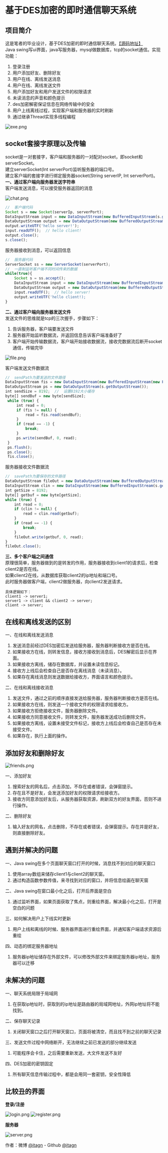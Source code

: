 ﻿# 基于DES加密的即时通信聊天系统
## 项目简介
这是笔者的毕业设计，基于DES加密的即时通信聊天系统。[【源码地址】](https://github.com/itagn/InstantMessageSystem)  
Java swing写ui界面，java写服务器，mysql做数据库，tcp的socket通信。实现功能：

1. 登录注册
1. 用户添加好友、删除好友
1. 用户在线、离线发送消息
1. 用户在线、离线发送文件
1. 用户添加好友和用户发送文件的权限请求
1. 未读消息的声音和颜色提示
1. des加密解密保证信息在网络传输中的安全
1. 用户上线离线过程，实现客户端和服务器的实时刷新
1. 通过继承Thread实现多线程编程

![exe.png](img/InstantMessageSystem/exe.png)

## socket套接字原理以及传输
socket是一对套接字，客户端和服务器的一对配对socket，即socket和serverSocket。  
建立serverSocket(Int serverPort)监听服务器的端口号。  
建立客户端的套接字进行绑定服务器socket(String serverIP, Int serverPort)。  
**一、通过客户端向服务器发送字符串**    
客户端发送消息，可以接受服务器返回的消息

![chat.png](img/InstantMessageSystem/chat.png)

```javascript
//  客户端代码
Socket s = new Socket(serverIp, serverPort);
DataInputStream input = new DataInputStream(new BufferedInputStream(s.getInputStream()));
DataOutputStream output = new DataOutputStream(new BufferedOutputStream(s.getOutputStream()));
output.writeUTF('hello server!');
input.readUTF();  // hello client!
output.close();
s.close();
```
服务器接收到消息，可以返回信息
```javascript
//  服务器代码
ServerSocket ss = new ServerSocket(serverPort);
//  一直制监听客户端不同时间传来的数据
while(true){
    Socket s = ss.accept();
    DataInputStream input = new DataInputStream(new BufferedInputStream(s.getInputStream()));
    DataOutputStream output = new DataOutputStream(new BufferedOutputStream(s.getOutputStream()));
    input.readUTF();  // hello server!
    output.writeUTF('hello client!);
}
```
**二、通过客户端向服务器发送文件**  
发送文件的思维就是tcp的三次握手，步骤如下：

1. 告诉服务器，客户端要发送文件
1. 服务器开始监听数据流，并返回信息告诉客户端准备好了
1. 客户端开始传输数据流，客户端开始接收数据流，接收完数据流后断开socket通信，传输完毕

![file.png](img/InstantMessageSystem/file.png)

客户端发送文件数据流
```javascript
//  sendPath为要发送的文件路径
DataInputStream fis = new DataInputStream(new BufferedInputStream(new FileInputStream(sendPath)));
DataOutputStream ps = new DataOutputStream(s.getOutputStream());
int sendSize = 8192;  //  设置8192大小缓存
byte[] sendBuf = new byte[sendSize];
 while (true) {
     int read = 0;
     if (fis != null) {
         read = fis.read(sendBuf);
     }
     if (read == -1) {
         break;
     }
     ps.write(sendBuf, 0, read);
 }
 ps.flush();
 ps.close();
 fis.close();
```
服务器接收文件数据流
```javascript
//  savePath为要保存的文件路径
DataOutputStream fileOut = new DataOutputStream(new BufferedOutputStream(new BufferedOutputStream(new FileOutputStream(savePath))));
DataInputStream clin = new DataInputStream(new BufferedInputStream(s.getInputStream()));
int getSize = 8192;
byte[] getbuf = new byte[getSize];
while (true) {
    int read = 0;
    if (clin != null) {
        read = clin.read(getbuf);
    }
    if (read == -1) {
        break;
    }
    fileOut.write(getbuf, 0, read);
}
fileOut.close();
```
**三、多个客户端之间通信**  
原理很简单，服务器做到的是转发的作用，服务器接收到client1的请求后，检查client2是否在线。  
如果client2在线，从数据库获取client2的ip地址和端口号。  
此时服务器做客户端，client2做服务器，向client2发送请求。

    具体逻辑如下：
    client1 -> server1;
    server1 -> client && client2 -> server;
    client -> server; 

## 在线和离线发送的区别
一、在线和离线发送消息

1. 发送消息前经过DES加密后发送给服务器，服务器判断接收方是否在线。  
1. 如果接收方在线，则转发信息，接收方接收到消息后，DES解密后显示在界面。  
1. 如果接收方离线，储存在数据库，并设置未读信息标记。  
1. 接收方上线后会检查自己是否存在离线消息（未读消息）。  
1. 如果存在离线消息则发送数据给接收方，界面语言和颜色提示。
    
二、在线和离线接收消息

1. 发送文件，通过之前的顺序直接发送给服务器，服务器判断接收方是否在线。  
1. 如果接收方在线，则发送一个接收文件的权限请求给接收方。  
1. 如果接收方拒绝接收文件，服务器删除文件。  
1. 如果接收方同意接收文件，则转发文件，服务器发送成功后删除文件。  
1. 如果接收方离线，设置未接受文件标记，接收方上线后会检查自己是否存在未接受文件。  
1. 如果存在，执行上面的操作。

## 添加好友和删除好友  

![friends.png](img/InstantMessageSystem/friends.png)

一、添加好友

1. 搜索好友的网名后，点击添加，不存在或者错误，会弹窗提示。  
1. 存在且不是好友，会发送添加好友的权限请求给接收方。  
1. 接收方同意添加好友后，从服务器获取资源，刷新双方的好友界面，否则不进行操作。
    
二、删除好友
    
1. 输入好友的网名，点击删除，不存在或者错误，会弹窗提示。存在并是好友，则直接删除好友。

## 遇到并解决的问题
一、Java swing在多个页面聊天窗口打开的时候，消息找不到对应的聊天窗口
    
1. 使用array数组来储存client1与client2的聊天窗。  
1. 通过构造函数参数传值，来寻找到对应的窗口，并将信息绘画在聊天窗
    
二、Java swing在窗口最小化之后，打开后界面是空白

1. 通过监听界面，如果页面获取了焦点，则重绘界面，解决最小化之后，打开是空白的问题

三、如何解决用户上下线实时更新

1. 用户上线和离线的时候、服务器界面进行重绘界面，并通知客户端请求资源后重绘
    
四、动态的绑定服务器地址

1. 服务器ip地址储存在外部文件，可以修改外部文件来绑定服务器ip地址，服务器可以迁移
    
    
## 未解决的问题
一、聊天系统局限于局域网

1. 在获取ip地址时，获取到的ip地址是路由器的局域网地址，外网ip地址将不能找到。
    
二、保存聊天记录

1. 关闭聊天窗口之后打开聊天窗口，页面将被清空，而且找不到之前的聊天记录
    
三、发送文件过程中网络断开，无法继续之前已发送的部分继续发送

1. 可能程序会卡住，之后需要重新发送，大文件发送不友好

四、DES加密的密钥固定

1. 所有聊天信息传输过程中，都是会用同一套密钥，安全性降低

## 比较丑的界面

**登录/注册**  

![login.png](img/InstantMessageSystem/login.png)
![register.png](img/InstantMessageSystem/register.png)

**服务器**  

![server.png](img/InstantMessageSystem/server.png)

作者：微博 [@itagn][1] - Github [@itagn][2]

[1]: https://weibo.com/p/1005053782707172
[2]: https://github.com/itagn